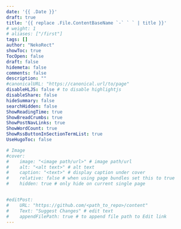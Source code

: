 ```yaml
---
date: '{{ .Date }}'
draft: true
title: '{{ replace .File.ContentBaseName `-` ` ` | title }}'
# weight: 1
# aliases: ["/first"]
tags: []
author: "NekoRect"
showToc: true
TocOpen: false
draft: false
hidemeta: false
comments: false
description: ""
#canonicalURL: "https://canonical.url/to/page"
disableHLJS: false # to disable highlightjs
disableShare: false
hideSummary: false
searchHidden: false
ShowReadingTime: true
ShowBreadCrumbs: true
ShowPostNavLinks: true
ShowWordCount: true
ShowRssButtonInSectionTermList: true
UseHugoToc: false

# Image
#cover:
#    image: "<image path/url>" # image path/url
#    alt: "<alt text>" # alt text
#    caption: "<text>" # display caption under cover
#    relative: false # when using page bundles set this to true
#    hidden: true # only hide on current single page


#editPost:
#    URL: "https://github.com/<path_to_repo>/content"
#    Text: "Suggest Changes" # edit text
#    appendFilePath: true # to append file path to Edit link
---
```

